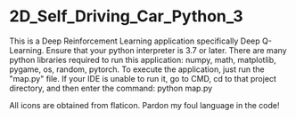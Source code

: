 # 2D_Self_Driving_Car_Python_3

This is a Deep Reinforcement Learning application specifically Deep Q-Learning. 
Ensure that your python interpreter is 3.7 or later. 
There are many python libraries required to run this application: numpy, math, matplotlib, pygame, os, random, pytorch.
To execute the application, just run the "map.py" file. 
If your IDE is unable to run it, go to CMD, cd to that project directory, and then enter the command: python map.py

All icons are obtained from flaticon. 
Pardon my foul language in the code! 
